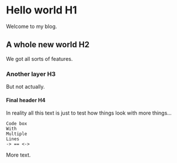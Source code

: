 # Hello world H1

Welcome to my blog.

## A whole new world H2

We got all sorts of features.

### Another layer H3

But not actually.

#### Final header H4

In reality all this text is just to test how things look with more things...

```
Code box
With
Multiple
Lines
-> == <->
```

More text.